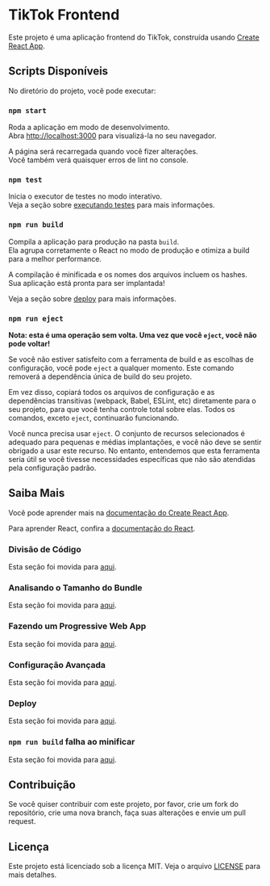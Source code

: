 # TikTok Frontend

Este projeto é uma aplicação frontend do TikTok, construída usando [Create React App](https://github.com/facebook/create-react-app).

## Scripts Disponíveis

No diretório do projeto, você pode executar:

### `npm start`

Roda a aplicação em modo de desenvolvimento.\
Abra [http://localhost:3000](http://localhost:3000) para visualizá-la no seu navegador.

A página será recarregada quando você fizer alterações.\
Você também verá quaisquer erros de lint no console.

### `npm test`

Inicia o executor de testes no modo interativo.\
Veja a seção sobre [executando testes](https://facebook.github.io/create-react-app/docs/running-tests) para mais informações.

### `npm run build`

Compila a aplicação para produção na pasta `build`.\
Ela agrupa corretamente o React no modo de produção e otimiza a build para a melhor performance.

A compilação é minificada e os nomes dos arquivos incluem os hashes.\
Sua aplicação está pronta para ser implantada!

Veja a seção sobre [deploy](https://facebook.github.io/create-react-app/docs/deployment) para mais informações.

### `npm run eject`

**Nota: esta é uma operação sem volta. Uma vez que você `eject`, você não pode voltar!**

Se você não estiver satisfeito com a ferramenta de build e as escolhas de configuração, você pode `eject` a qualquer momento. Este comando removerá a dependência única de build do seu projeto.

Em vez disso, copiará todos os arquivos de configuração e as dependências transitivas (webpack, Babel, ESLint, etc) diretamente para o seu projeto, para que você tenha controle total sobre elas. Todos os comandos, exceto `eject`, continuarão funcionando.

Você nunca precisa usar `eject`. O conjunto de recursos selecionados é adequado para pequenas e médias implantações, e você não deve se sentir obrigado a usar este recurso. No entanto, entendemos que esta ferramenta seria útil se você tivesse necessidades específicas que não são atendidas pela configuração padrão.

## Saiba Mais

Você pode aprender mais na [documentação do Create React App](https://facebook.github.io/create-react-app/docs/getting-started).

Para aprender React, confira a [documentação do React](https://reactjs.org/).

### Divisão de Código

Esta seção foi movida para [aqui](https://facebook.github.io/create-react-app/docs/code-splitting).

### Analisando o Tamanho do Bundle

Esta seção foi movida para [aqui](https://facebook.github.io/create-react-app/docs/analyzing-the-bundle-size).

### Fazendo um Progressive Web App

Esta seção foi movida para [aqui](https://facebook.github.io/create-react-app/docs/making-a-progressive-web-app).

### Configuração Avançada

Esta seção foi movida para [aqui](https://facebook.github.io/create-react-app/docs/advanced-configuration).

### Deploy

Esta seção foi movida para [aqui](https://facebook.github.io/create-react-app/docs/deployment).

### `npm run build` falha ao minificar

Esta seção foi movida para [aqui](https://facebook.github.io/create-react-app/docs/troubleshooting#npm-run-build-fails-to-minify).

## Contribuição

Se você quiser contribuir com este projeto, por favor, crie um fork do repositório, crie uma nova branch, faça suas alterações e envie um pull request.

## Licença

Este projeto está licenciado sob a licença MIT. Veja o arquivo [LICENSE](LICENSE) para mais detalhes.